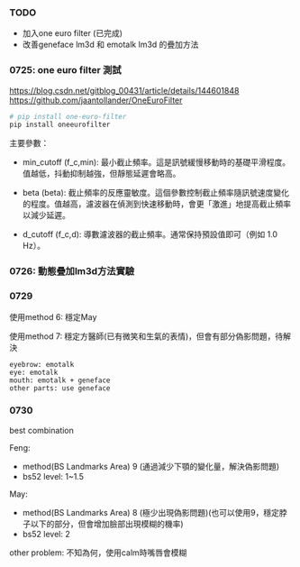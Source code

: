 ### TODO
- 加入one euro filter (已完成)
- 改善geneface lm3d 和 emotalk lm3d 的疊加方法


### 0725: one euro filter 測試
https://blog.csdn.net/gitblog_00431/article/details/144601848
https://github.com/jaantollander/OneEuroFilter

```bash
# pip install one-euro-filter
pip install oneeurofilter
```
主要參數：

- min_cutoff (f_c,min): 最小截止頻率。這是訊號緩慢移動時的基礎平滑程度。值越低，抖動抑制越強，但靜態延遲會略高。

- beta (beta): 截止頻率的反應靈敏度。這個參數控制截止頻率隨訊號速度變化的程度。值越高，濾波器在偵測到快速移動時，會更「激進」地提高截止頻率以減少延遲。

- d_cutoff (f_c,d): 導數濾波器的截止頻率。通常保持預設值即可（例如 1.0 Hz）。

### 0726: 動態疊加lm3d方法實驗


### 0729

使用method 6: 穩定May

使用method 7: 穩定方醫師(已有微笑和生氣的表情)，但會有部分偽影問題，待解決
```
eyebrow: emotalk
eye: emotalk
mouth: emotalk + geneface
other parts: use geneface

```

### 0730 

best combination

Feng: 
- method(BS Landmarks Area) 9 (通過減少下顎的變化量，解決偽影問題)
- bs52 level: 1~1.5

May: 
- method(BS Landmarks Area) 8 (極少出現偽影問題)(也可以使用9，穩定脖子以下的部分，但會增加臉部出現模糊的機率)
- bs52 level: 2

other problem: 不知為何，使用calm時嘴唇會模糊